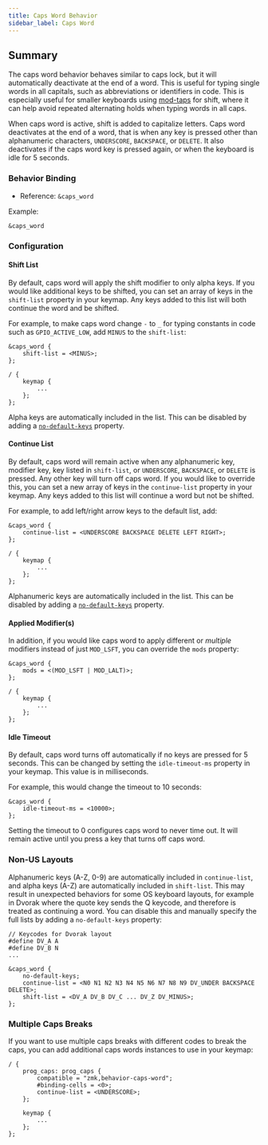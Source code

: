 ```yaml
---
title: Caps Word Behavior
sidebar_label: Caps Word
---
```


## Summary

The caps word behavior behaves similar to caps lock, but it will automatically deactivate at the end of a word. This is useful for typing single words in all capitals, such as abbreviations or identifiers in code. This is especially useful for smaller keyboards using [mod-taps](/docs/behaviors/mod-tap) for shift, where it can help avoid repeated alternating holds when typing words in all caps.

When caps word is active, shift is added to capitalize letters. Caps word deactivates at the end of a word, that is when any key is pressed other than alphanumeric characters, `UNDERSCORE`, `BACKSPACE`, or `DELETE`. It also deactivates if the caps word key is pressed again, or when the keyboard is idle for 5 seconds.

### Behavior Binding

- Reference: `&caps_word`

Example:

```dts
&caps_word
```

### Configuration

#### Shift List

By default, caps word will apply the shift modifier to only alpha keys. If you would like additional keys to be shifted, you can set an array of keys in the `shift-list` property in your keymap. Any keys added to this list will both continue the word and be shifted.

For example, to make caps word change `-` to `_` for typing constants in code such as `GPIO_ACTIVE_LOW`, add `MINUS` to the `shift-list`:

```
&caps_word {
    shift-list = <MINUS>;
};

/ {
    keymap {
        ...
    };
};
```

Alpha keys are automatically included in the list. This can be disabled by adding a [`no-default-keys`](#non-us-layouts) property.

#### Continue List

By default, caps word will remain active when any alphanumeric key, modifier key, key listed in `shift-list`, or `UNDERSCORE`, `BACKSPACE`, or `DELETE` is pressed. Any other key will turn off caps word. If you would like to override this, you can set a new array of keys in the `continue-list` property in your keymap. Any keys added to this list will continue a word but not be shifted.

For example, to add left/right arrow keys to the default list, add:

```dts
&caps_word {
    continue-list = <UNDERSCORE BACKSPACE DELETE LEFT RIGHT>;
};

/ {
    keymap {
        ...
    };
};
```

Alphanumeric keys are automatically included in the list. This can be disabled by adding a [`no-default-keys`](#non-us-layouts) property.

#### Applied Modifier(s)

In addition, if you would like caps word to apply different or _multiple_ modifiers instead of just `MOD_LSFT`, you can override the `mods` property:

```dts
&caps_word {
    mods = <(MOD_LSFT | MOD_LALT)>;
};

/ {
    keymap {
        ...
    };
};
```

#### Idle Timeout

By default, caps word turns off automatically if no keys are pressed for 5 seconds. This can be changed by setting the `idle-timeout-ms` property in your keymap. This value is in milliseconds.

For example, this would change the timeout to 10 seconds:

```
&caps_word {
    idle-timeout-ms = <10000>;
};
```

Setting the timeout to 0 configures caps word to never time out. It will remain active until you press a key that turns off caps word.

### Non-US Layouts

Alphanumeric keys (A-Z, 0-9) are automatically included in `continue-list`, and alpha keys (A-Z) are automatically included in `shift-list`. This may result in unexpected behaviors for some OS keyboard layouts, for example in Dvorak where the quote key sends the Q keycode, and therefore is treated as continuing a word. You can disable this and manually specify the full lists by adding a `no-default-keys` property:

```
// Keycodes for Dvorak layout
#define DV_A A
#define DV_B N
...

&caps_word {
    no-default-keys;
    continue-list = <N0 N1 N2 N3 N4 N5 N6 N7 N8 N9 DV_UNDER BACKSPACE DELETE>;
    shift-list = <DV_A DV_B DV_C ... DV_Z DV_MINUS>;
};
```

### Multiple Caps Breaks

If you want to use multiple caps breaks with different codes to break the caps, you can add additional caps words instances to use in your keymap:

```dts
/ {
    prog_caps: prog_caps {
        compatible = "zmk,behavior-caps-word";
        #binding-cells = <0>;
        continue-list = <UNDERSCORE>;
    };

    keymap {
        ...
    };
};
```
